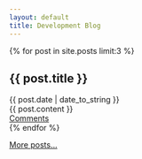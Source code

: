 ```yaml
---
layout: default
title: Development Blog
---
```


{% for post in site.posts limit:3 %}
<div class="post">
	<h2 class="post_title">{{ post.title }}</h2>
	<div class="post_date">{{ post.date | date_to_string }}</div>
	<div class="post_content">{{ post.content }}</div>
	<div class="permalink"><a href="http://brat-lang.org/{{ post.url }}#disqus_thread">Comments</a></div>
</div>
{% endfor %}


[More posts...](archive.html)

<script type="text/javascript">
//<![CDATA[
(function() {
	var links = document.getElementsByTagName('a');
	var query = '?';
	for(var i = 0; i < links.length; i++) {
	if(links[i].href.indexOf('#disqus_thread') >= 0) {
		query += 'url' + i + '=' + encodeURIComponent(links[i].href) + '&';
	}
	}
	document.write('<script charset="utf-8" type="text/javascript" src="http://disqus.com/forums/brat/get_num_replies.js' + query + '"></' + 'script>');
})();
//]]>
</script>

